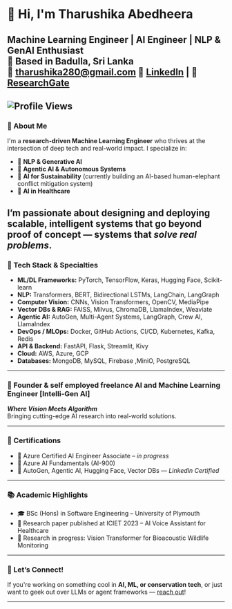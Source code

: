 # 👋 Hi, I'm Tharushika Abedheera

**Machine Learning Engineer | AI Engineer | NLP & GenAI Enthusiast**  
📍 Based in Badulla, Sri Lanka  
📧 tharushika280@gmail.com 
🔗 [LinkedIn](https://www.linkedin.com/in/tharushika-abedheera-3396311a4/) | 🧠 [ResearchGate](https://www.researchgate.net/profile/Tharushika-Abedheera)  
---
![Profile Views](https://komarev.com/ghpvc/?username=tharu280&label=Profile%20views&color=0e75b6&style=flat)
---
### 🚀 About Me

I'm a **research-driven Machine Learning Engineer** who thrives at the intersection of deep tech and real-world impact. I specialize in:

- 🧠 **NLP & Generative AI**  
- 🤖 **Agentic AI & Autonomous Systems**  
- 🐘 **AI for Sustainability** (currently building an AI-based human-elephant conflict mitigation system)
- 🏥 **AI in Healthcare**  

I’m passionate about designing and deploying scalable, intelligent systems that go beyond proof of concept — systems that *solve real problems*.
---
### 🧰 Tech Stack & Specialties

- **ML/DL Frameworks:** PyTorch, TensorFlow, Keras, Hugging Face, Scikit-learn  
- **NLP:** Transformers, BERT, Bidirectional LSTMs, LangChain, LangGraph  
- **Computer Vision:** CNNs, Vision Transformers, OpenCV, MediaPipe  
- **Vector DBs & RAG:** FAISS, Milvus, ChromaDB, LlamaIndex, Weaviate  
- **Agentic AI:** AutoGen, Multi-Agent Systems, LangGraph, Crew AI, LlamaIndex
- **DevOps / MLOps:** Docker, GitHub Actions, CI/CD, Kubernetes, Kafka, Redis  
- **API & Backend:** FastAPI, Flask, Streamlit, Kivy  
- **Cloud:** AWS, Azure, GCP  
- **Databases:** MongoDB, MySQL, Firebase ,MiniO, PostgreSQL

---

### 🚀 Founder & self employed freelance AI and Machine Learning Engineer [Intelli-Gen AI]
**_Where Vision Meets Algorithm_**  
Bringing cutting-edge AI research into real-world solutions.

---


### 📜 Certifications

- 🚧 Azure Certified AI Engineer Associate – *in progress*  
- 🧠 Azure AI Fundamentals (AI-900)  
- 🧠 AutoGen, Agentic AI, Hugging Face, Vector DBs — *LinkedIn Certified*

---

### 📚 Academic Highlights

- 🎓 BSc (Hons) in Software Engineering – University of Plymouth  
- 🧪 Research paper published at ICIET 2023 – AI Voice Assistant for Healthcare  
- 🧪 Research in progress: Vision Transformer for Bioacoustic Wildlife Monitoring  

---

### 💬 Let’s Connect!

If you're working on something cool in **AI, ML, or conservation tech**, or just want to geek out over LLMs or agent frameworks — [reach out](mailto:tharushika280@gmail.com)!

---
